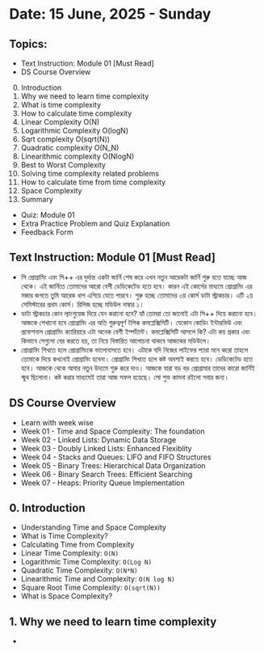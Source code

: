 # Date: 15 June, 2025 - Sunday

## Topics:
- Text Instruction: Module 01 [Must Read]
- DS Course Overview
0. Introduction
1. Why we need to learn time complexity
2. What is time complexity
3. How to calculate time complexity
4. Linear Complexity O(N)
5. Logarithmic Complexity O(logN)
6. Sqrt complexity O(sqrt(N))
7. Quadratic complexity O(N_N)
8. Linearithmic complexity O(NlogN)
9. Best to Worst Complexity
10. Solving time complexity related problems
11. How to calculate time from time complexity
12. Space Complexity
13. Summary
- Quiz: Module 01
- Extra Practice Problem and Quiz Explanation
- Feedback Form

## Text Instruction: Module 01 [Must Read]
- সি প্রোগ্রামিং এবং সি++ এর দুর্দান্ত একটা জার্নি শেষ করে এখন নতুন আরেকটা জার্নি শুরু হতে যাচ্ছে আজ থেকে। এই জার্নিতে তোমাদের আরো বেশী ডেডিকেটেড হতে হবে। কারন এই কোর্সের মাধ্যমে প্রোগ্রামিং এর মজার জগতে তুমি আরেক ধাপ এগিয়ে যেতে পারবে। শুরু হচ্ছে তোমাদের ৩য় কোর্স ডাটা স্ট্রাকচার। এটি ২য় সেমিস্টারের প্রথম কোর্স। রিলিজ হচ্ছে মডিউল নাম্বার ১।
- ডাটা স্ট্রাকচার কোন ল্যাংগুয়েজ দিয়ে যেন করানো হবে? হ্যাঁ তোমরা তো জানোই এটা সি++ দিয়ে করানো হবে। আজকে শেখানো হবে প্রোগ্রামিং এর অতি গুরুত্বপূর্ণ টপিক কমপ্লেক্সিসিটি। যেকোন কোডিং ইন্টারভিউ এবং প্রফেশনাল প্রোগ্রামিং ক্যারিয়ারে এটা অনেক বেশী ইম্পর্ট্যান্ট। কমপ্লেক্সিসিটি আসলে কি? এটা কয় প্রকার এবং কিভাবে সেগুলো বের করতে হয়, তা নিয়ে বিস্তারিত আলোচনা থাকবে আজকের মডিউলে।
- প্রোগ্রামিং শিখতে হলে প্রোগ্রামিংকে ভালোবাসতে হবে। এটাকে যদি নিজের লাইফের প্যারা মনে করো তাহলে তোমাকে দিয়ে কখনোই প্রোগ্রামিং হবেনা। প্রোগ্রামিং শিখতে হলে কষ্ট অবশ্যই করতে হবে। ডেডিকেটেড হতে হবে। আজকে থেকে আবার নতুন উদ্যমে শুরু করে দাও। আজকে যারা বড় বড় প্রোগ্রামার তাদের কারো জার্নিই স্মুথ ছিলোনা। কষ্ট করার মাধ্যমেই তারা আজ সফল হয়েছে। সো শুভ কামনা রইলো সবার জন্য।

## DS Course Overview
- Learn with week wise
- Week 01 - Time and Space Complexity: The foundation
- Week 02 - Linked Lists: Dynamic Data Storage
- Week 03 - Doubly Linked Lists: Enhanced Flexiblity
- Week 04 - Stacks and Queues: LIFO and FIFO Structures
- Week 05 - Binary Trees: Hierarchical Data Organization
- Week 06 - Binary Search Trees: Efficient Searching
- Week 07 - Heaps: Priority Queue Implementation

## 0. Introduction
- Understanding Time and Space Complexity
- What is Time Complexity?
- Calculating Time from Complexity
- Linear Time Complexity: `O(N)`
- Logarithmic Time Complexity: `O(Log N)`
- Quadratic Time Complexity: `O(N*N)`
- Linearithmic Time and Complexity: `O(N log N)`
- Square Root Time Complexity: `O(sqrt(N))`
- What is Space Complexity?

## 1. Why we need to learn time complexity
- 